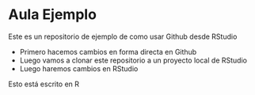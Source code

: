 # Aula Ejemplo
Este es un repositorio de ejemplo de como usar Github desde RStudio
- Primero hacemos cambios en forma directa en Github
- Luego vamos a clonar este repositorio a un proyecto local de RStudio
- Luego haremos cambios en RStudio

Esto está escrito en R